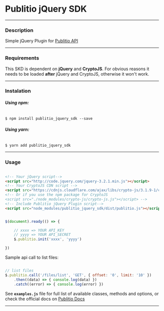
# Publitio jQuery SDK

---
### Description

Simple jQuery Plugin for [Publitio API](https://publit.io/)

---

### Requirements

 This SKD is dependent on **jQuery** and **CryptoJS**.
 For obvious reasons it needs to be loaded **after** jQuery and CryptoJS, otherwise it won't work. 

---

### Instalation

##### Using npm: 

```shell

$ npm install publitio_jquery_sdk --save

```

##### Using yarn:

```

$ yarn add publitio_jquery_sdk

```

---
 
### Usage

```html

<!-- Your jQuery script-->
<script src="http://code.jquery.com/jquery-3.2.1.min.js"></script>
<!-- Your CryptoJS CDN script -->
<script src="https://cdnjs.cloudflare.com/ajax/libs/crypto-js/3.1.9-1/crypto-js.min.js"></script>
<!-- Or if you use the npm package for CryptoJS
<script src="./node_modules/crypto-js/crypto-js.js"></script> -->
<!-- Include Publitio jQuery Plugin script-->
<script src="node_modules/publitio_jquery_sdk/dist/publitio.js"></script>

```

```javascript

$(document).ready(() => {

	// xxxx => YOUR API_KEY
	// yyyy => YOUR API_SECRET
	$.publitio.init('xxxx', 'yyyy')

})
```

Sample api call to list files: 

```javascript

// list files
$.publitio.call('/files/list', 'GET', { offset: '0', limit: '10' })
	.then((data) => { console.log(data) })
    .catch((error) => { console.log(error) })

```

See **`examples.js`** file for full list of available classes, methods and options, or check the official docs on [Publitio Docs](https://publit.io/docs)

---
